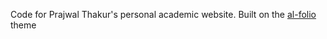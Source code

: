Code for Prajwal Thakur's personal academic website. Built on the [al-folio](https://github.com/alshedivat/al-folio) theme